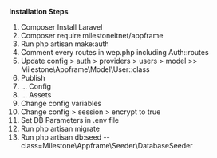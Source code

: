 <b>Installation Steps</b>

<ol>

<li>Composer Install Laravel</li>
<li>Composer require milestoneitnet/appframe</li>
<li>Run php artisan make:auth</li>
<li>Comment every routes in wep.php including Auth::routes</li>
<li>Update config > auth > providers > users > model >> Milestone\Appframe\Model\User::class </li>
<li>Publish</li>
<li>... Config</li>
<li>... Assets</li>
<li>Change config variables</li>
<li>Change config > session > encrypt to true</li>
<li>Set DB Parameters in .env file</li>
<li>Run php artisan migrate</li>
<li>Run php artisan db:seed --class=Milestone\Appframe\Seeder\DatabaseSeeder</li>

</ol>
